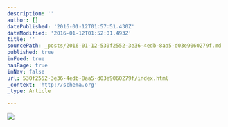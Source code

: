```yaml
---
description: ''
author: []
datePublished: '2016-01-12T01:57:51.430Z'
dateModified: '2016-01-12T01:52:01.493Z'
title: ''
sourcePath: _posts/2016-01-12-530f2552-3e36-4edb-8aa5-d03e9060279f.md
published: true
inFeed: true
hasPage: true
inNav: false
url: 530f2552-3e36-4edb-8aa5-d03e9060279f/index.html
_context: 'http://schema.org'
_type: Article

---
```

![](https://the-grid-user-content.s3-us-west-2.amazonaws.com/f43ea5bf-b204-4ac5-9ff0-9069f7625955.png)